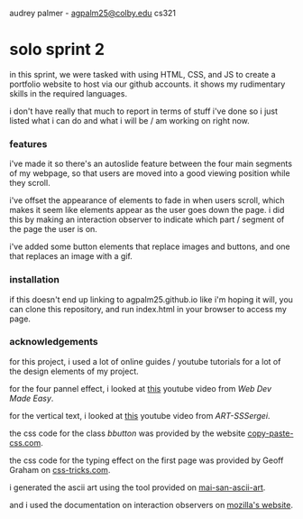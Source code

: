audrey palmer - agpalm25@colby.edu
cs321 

# solo sprint 2

in this sprint, we were tasked with using HTML, CSS, and JS to create a portfolio website to host via our github accounts. it shows my rudimentary skills in the required languages.

i don't have really that much to report in terms of stuff i've done so i just listed what i can do and what i will be / am working on right now.

### features 

i've made it so there's an autoslide feature between the four main segments of my webpage, so that users are moved into a good viewing position while they scroll.

i've offset the appearance of elements to fade in when users scroll, which makes it seem like elements appear as the user goes down the page. i did this by making an interaction observer to indicate which part / segment of the page the user is on.

i've added some button elements that replace images and buttons, and one that replaces an image with a gif.

### installation

if this doesn't end up linking to agpalm25.github.io like i'm hoping it will, you can clone this repository, and run index.html in your browser to access my page.

### acknowledgements

for this project, i used a lot of online guides / youtube tutorials for a lot of the design elements of my project.

for the four pannel effect, i looked at [this](https://youtu.be/uV8kH5RgSZU?si=rT6uV9tqgrp-NXWe) youtube video from *Web Dev Made Easy*.

for the vertical text, i looked at [this](https://youtu.be/QhfcMingIy0?si=t7KJkzIZXQh6s3sI) youtube video from *ART-SSSergei*.

the css code for the class *bbutton* was provided by the website [copy-paste-css.com](https://copy-paste-css.com/
).

the css code for the typing effect on the first page was provided by Geoff Graham on [css-tricks.com](https://css-tricks.com/snippets/css/typewriter-effect/).

i generated the ascii art using the tool provided on [mai-san-ascii-art](https://emojicombos.com/mai-san-ascii-art).

and i used the documentation on interaction observers on [mozilla's website](https://developer.mozilla.org/en-US/docs/Web/API/Intersection_Observer_API).